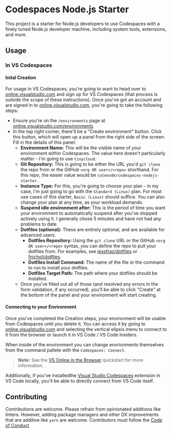 # Codespaces Node.js Starter

This project is a starter for Node.js developers to use Codespaces with a finely tuned Node.js developer machine, including system tools, extensions, and more.

## Usage

### In VS Codespaces

#### Inital Creation

For usage in VS Codespaces, you're going to want to head over to [online.visualstudio.com](https://online.visualstudio.com) and sign up for VS Codespaces (that process is outside the scope of these instructions). Once you've got an account and are signed in to [online.visualstudio.com](https://online.visualstudio.com), you're going to take the following steps:

- Ensure you're on the `/environments` page at [online.visualstudio.com/environments](https://online.visualstudio.comenvironments)
- In the top right corner, there'll be a "Create environment" button. Click this button, which will open up a panel from the right side of the screen. Fill in the details of this panel:
  - **Environment Name:** This will be the visible name of your environment within Codespaces. The value here doesn't particularly matter - I'm going to use `tinycloud`.
  - **Git Repository:** This is going to be either the URL you'd `git clone` the repo from or the GitHub `<org OR user>/<repo>` shorthand. For this repo, the easier value would be `cutenode/codespaces-nodejs-starter`.
  - **Instance Type:** For this, you're going to choose your plan - in my case, I'm just going to go with the `Standard (Linux)` plan. For most use cases of this starter, `Basic (Linux)` should suffice. You can also change your plan at any time, as your workload demands.
  - **Suspend idle environment after:** This is the period of time you want your environment to automatically suspend after you've stopped actively using it. I generally chose 5 minutes and have not had any problems to date.
  - **Dotfiles (optional):** These are entirely optional, and are available for advanced users.
    - **Dotfiles Repository:** Using the `git clone` URL or the GitHub `<org OR user>/<repo>` syntax, you can define the repo to pull your dotfiles from. For examples, see [jessfraz/dotfiles](https://github.com/jessfraz/dotfiles) or [fnichol/dotfiles](https://github.com/fnichol/dotfiles).
    - **Dotfiles Install Command:** The name of the file or the command to run to install your dotfiles.
    - **Dotfiles Target Path:** The path where your dotfiles should be installed.
  - Once you've filled out all of those (and resolved any errors in the form validation, if any occurred), you'll be able to click "Create" at the bottom of the panel and your environment will start creating.

#### Connecting to your Environment

Once you've completed the Creation steps, your environment will be usable from Codespaces until you delete it. You can access it by going to [online.visualstudio.com](https://online.visualstudio.com) and selecting the vertical elipsis menu to connect to it from the browser or launch it in VS Code / VS Code Insiders.

When inside of the environment you can change envrionments themselves from the command pallete with the `Codespaces: Connect`.

> **Note:** See the [VS Online in the Browser](https://docs.microsoft.com/en-us/visualstudio/online/quickstarts/browser) quickstart for more information.

Additionally, if you've installedthe [Visual Studio Codespaces](https://marketplace.visualstudio.com/items?itemName=ms-vsonline.vsonline) extension in VS Code locally, you'll be able to directly connect from VS Code itself.

## Contributing

Contributions are welcome. Please refrain from opinionated additions like linters. However, adding package managers and other DX improvements that are additive like `yarn` are welcome. Contributors must follow the [Code of Conduct](./CODE_OF_CONDUCT.md)
